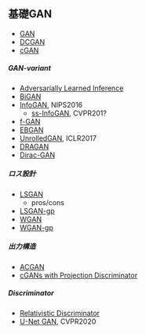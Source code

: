 <a id="Basis"></a>

## 基礎GAN

- [GAN](https://arxiv.org/abs/1406.2661)
- [DCGAN](https://arxiv.org/abs/1511.06434)
- [cGAN](https://arxiv.org/abs/1411.1784)

##### GAN-variant

- [Adversarially Learned Inference](https://arxiv.org/abs/1606.00704)
- [BiGAN](https://arxiv.org/abs/1605.09782v7)
- [InfoGAN](https://arxiv.org/abs/1606.03657), NIPS2016
    - [ss-InfoGAN](https://arxiv.org/abs/1707.04487), CVPR201?
- [f-GAN](https://arxiv.org/abs/1606.00709)
- [EBGAN](https://arxiv.org/abs/1609.03126)
- [UnrolledGAN](https://arxiv.org/abs/1611.02163), ICLR2017
- [DRAGAN](https://arxiv.org/abs/1705.07215)
- [Dirac-GAN](https://arxiv.org/abs/1801.04406)

##### ロス設計

- [LSGAN](https://arxiv.org/abs/1611.04076)
    - pros/cons
- [LSGAN-gp](https://arxiv.org/abs/1712.06391)
- [WGAN](https://arxiv.org/abs/1701.07875)
- [WGAN-gp](https://arxiv.org/pdf/1704.00028.pdf)

##### 出力構造

- [ACGAN](https://arxiv.org/abs/1610.09585)
- [cGANs with Projection Discriminator](https://arxiv.org/abs/1802.05637)

##### Discriminator

- [Relativistic Discriminator](https://arxiv.org/abs/1807.00734)
- [U-Net GAN](https://arxiv.org/pdf/2002.12655.pdf), CVPR2020
